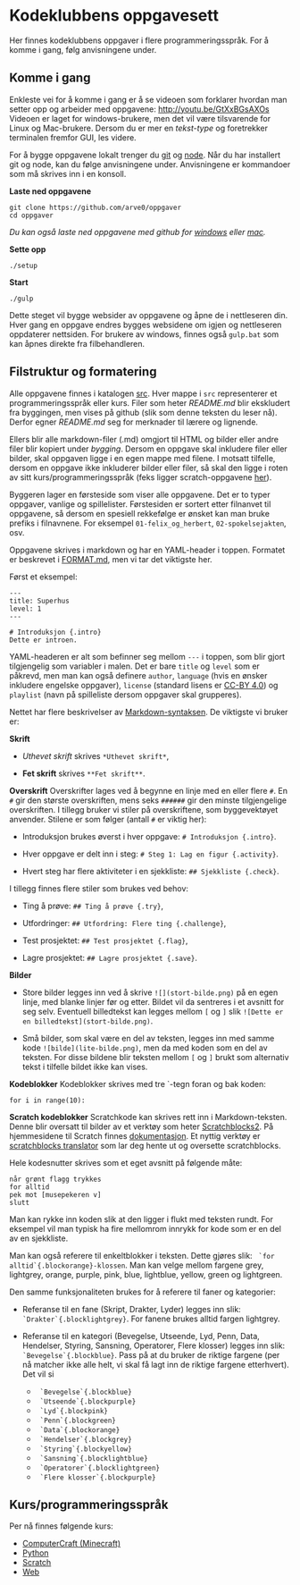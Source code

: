 # Kodeklubbens oppgavesett

Her finnes kodeklubbens oppgaver i flere programmeringsspråk. For å komme i gang, følg anvisningene under.

## Komme i gang
Enkleste vei for å komme i gang er å se videoen som forklarer hvordan man setter opp og arbeider med oppgavene: http://youtu.be/GtXxBGsAXOs Videoen er laget for windows-brukere, men det vil være tilsvarende for Linux og Mac-brukere. Dersom du er mer en *tekst-type* og foretrekker terminalen fremfor GUI, les videre.

For å bygge oppgavene lokalt trenger du [git](//help.github.com/articles/set-up-git/) og [node](//nodejs.org). Når du har installert git og node, kan du følge anvisningene under. Anvisningene er kommandoer som må skrives inn i en konsoll.

**Laste ned oppgavene**
```
git clone https://github.com/arve0/oppgaver
cd oppgaver
```
*Du kan også laste ned oppgavene med github for [windows](//windows.github.com) eller [mac](//mac.github.com).*

**Sette opp**
```
./setup
```

**Start**
```
./gulp
```
Dette steget vil bygge websider av oppgavene og åpne de i nettleseren din. Hver gang en oppgave endres bygges websidene om igjen og nettleseren oppdaterer nettsiden. For brukere av windows, finnes også `gulp.bat` som kan åpnes direkte fra filbehandleren.


## Filstruktur og formatering
Alle oppgavene finnes i katalogen [src](src). Hver mappe i `src` representerer et programmeringsspråk eller kurs. Filer som heter *README.md* blir ekskludert fra byggingen, men vises på github (slik som denne teksten du leser nå). Derfor egner *README.md* seg for merknader til lærere og lignende.

Ellers blir alle markdown-filer (.md) omgjort til HTML og bilder eller andre filer blir kopiert under *bygging*. Dersom en oppgave skal inkludere filer eller bilder, skal oppgaven ligge i en egen mappe med filene. I motsatt tilfelle, dersom en oppgave ikke inkluderer bilder eller filer, så skal den ligge i roten av sitt kurs/programmeringsspråk (feks ligger scratch-oppgavene [her](src/scratch)).

Byggeren lager en førsteside som viser alle oppgavene. Det er to typer oppgaver, vanlige og spillelister. Førstesiden er sortert etter filnanvet til oppgavene, så dersom en spesiell rekkefølge er ønsket kan man bruke prefiks i filnavnene. For eksempel `01-felix_og_herbert`, `02-spokelsejakten`, osv.

Oppgavene skrives i markdown og har en YAML-header i toppen. Formatet er beskrevet i [FORMAT.md](codeclub_lesson_builder/FORMAT.md), men vi tar det viktigste her.

Først et eksempel:
```
---
title: Superhus
level: 1
---

# Introduksjon {.intro}
Dette er introen.
```

YAML-headeren er alt som befinner seg mellom `---` i toppen, som blir gjort tilgjengelig som variabler i malen. Det er bare `title` og `level` som er påkrevd, men man kan også definere `author`, `language` (hvis en ønsker inkludere engelske oppgaver), `license` (standard lisens er [CC-BY 4.0](//creativecommons.org/licenses/by/4.0/deed.no)) og `playlist` (navn på spilleliste dersom oppgaver skal grupperes).

Nettet har flere beskrivelser av
[Markdown-syntaksen](//daringfireball.net/projects/markdown/syntax). De
viktigste vi bruker er:

**Skrift**

- *Uthevet skrift* skrives `*Uthevet skrift*`,

- **Fet skrift** skrives `**Fet skrift**`.


**Overskrift**
Overskrifter lages ved å begynne en linje med en eller flere `#`. En
`#` gir den største overskriften, mens seks `######` gir den minste
tilgjengelige overskriften. I tillegg bruker vi stiler på
overskriftene, som byggevektøyet anvender. Stilene er som følger (antall `#` er viktig her):

- Introduksjon brukes øverst i hver oppgave: `# Introduksjon
{.intro}`.

- Hver oppgave er delt inn i steg: `# Steg 1: Lag en figur
{.activity}`.

- Hvert steg har flere aktiviteter i en sjekkliste: `## Sjekkliste
{.check}`.

I tillegg finnes flere stiler som brukes ved behov:

- Ting å prøve: `## Ting å prøve {.try}`,

- Utfordringer: `## Utfordring: Flere ting {.challenge}`,

- Test prosjektet: `## Test prosjektet {.flag}`,

- Lagre prosjektet: `## Lagre prosjektet {.save}`.


**Bilder**
- Store bilder legges inn ved å skrive `![](stort-bilde.png)` på en
egen linje, med blanke linjer før og etter. Bildet vil da sentreres
i et avsnitt for seg selv. Eventuell billedtekst kan legges mellom
`[` og `]` slik `![Dette er en billedtekst](stort-bilde.png)`.

- Små bilder, som skal være en del av teksten, legges inn med samme
kode `![bilde](lite-bilde.png)`, men da med koden som en del av
teksten. For disse bildene blir teksten mellom `[` og `]` brukt som
alternativ tekst i tilfelle bildet ikke kan vises.


**Kodeblokker**
Kodeblokker skrives med tre `-tegn foran og bak koden:

  ```
  for i in range(10):
  ```

**Scratch kodeblokker**
Scratchkode kan skrives rett inn i Markdown-teksten. Denne blir
oversatt til bilder av et verktøy som heter
[Scratchblocks2](https://github.com/blob8108/scratchblocks2). På
hjemmesidene til Scratch finnes
[dokumentasjon](http://wiki.scratch.mit.edu/wiki/Block_Plugin/Syntax). Et nyttig verktøy er [scratchblocks translator](http://scratchblocks.codeclub.org.uk/translator/) som lar deg hente ut og oversette scratchblocks.

Hele kodesnutter skrives som et eget avsnitt på følgende måte:

  ```blocks
  når grønt flagg trykkes
  for alltid
  pek mot [musepekeren v]
  slutt
  ```

Man kan rykke inn koden slik at den ligger i flukt med teksten
rundt. For eksempel vil man typisk ha fire mellomrom innrykk for kode
som er en del av en sjekkliste.

Man kan også referere til enkeltblokker i teksten. Dette gjøres slik:
`` `for alltid`{.blockorange}-klossen``. Man kan velge mellom fargene
grey, lightgrey, orange, purple, pink, blue, lightblue, yellow, green
og lightgreen.

Den samme funksjonaliteten brukes for å referere til faner og
kategorier:

- Referanse til en fane (Skript, Drakter, Lyder) legges inn slik:
`` `Drakter`{.blocklightgrey}``. For fanene brukes alltid fargen
lightgrey.

- Referanse til en kategori (Bevegelse, Utseende, Lyd, Penn, Data,
  Hendelser, Styring, Sansning, Operatorer, Flere klosser) legges inn
  slik: `` `Bevegelse`{.blockblue}``. Pass på at du bruker de riktige
  fargene (per nå matcher ikke alle helt, vi skal få lagt inn de
    riktige fargene etterhvert). Det vil si
    - `` `Bevegelse`{.blockblue}``
    - `` `Utseende`{.blockpurple}``
    - `` `Lyd`{.blockpink}``
    - `` `Penn`{.blockgreen}``
    - `` `Data`{.blockorange}``
    - `` `Hendelser`{.blockgrey}``
    - `` `Styring`{.blockyellow}``
    - `` `Sansning`{.blocklightblue}``
    - `` `Operatorer`{.blocklightgreen}``
    - `` `Flere klosser`{.blockpurple}``


## Kurs/programmeringsspråk
Per nå finnes følgende kurs:
- [ComputerCraft (Minecraft)](src/computercraft)
- [Python](src/python)
- [Scratch](src/scratch)
- [Web](src/web)
